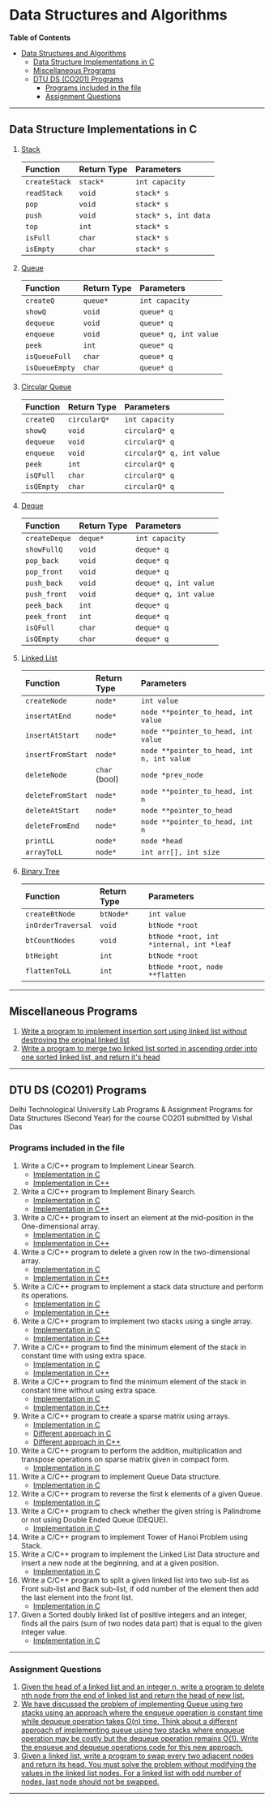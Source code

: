 # Data Structures and Algorithms

**Table of Contents**
- [Data Structures and Algorithms](#data-structures-and-algorithms)
  - [Data Structure Implementations in C](#data-structure-implementations-in-c)
  - [Miscellaneous Programs](#miscellaneous-programs)
  - [DTU DS (CO201) Programs](#dtu-ds-co201-programs)
    - [Programs included in the file](#programs-included-in-the-file)
    - [Assignment Questions](#assignment-questions)

---

## Data Structure Implementations in C

1. [Stack](./programs/stack_impl.c)

    | Function      | Return Type | Parameters           |
    | :------------ | :---------- | :------------------- |
    | `createStack` | `stack*`    | `int capacity`       |
    | `readStack`   | `void`      | `stack* s`           |
    | `pop`         | `void`      | `stack* s`           |
    | `push`        | `void`      | `stack* s, int data` |
    | `top`         | `int`       | `stack* s`           |
    | `isFull`      | `char`      | `stack* s`           |
    | `isEmpty`     | `char`      | `stack* s`           |

1. [Queue](./programs/queue_impl.c)

    | Function       | Return Type | Parameters            |
    | :------------- | :---------- | :-------------------- |
    | `createQ`      | `queue*`    | `int capacity`        |
    | `showQ`        | `void`      | `queue* q`            |
    | `dequeue`      | `void`      | `queue* q`            |
    | `enqueue`      | `void`      | `queue* q, int value` |
    | `peek`         | `int`       | `queue* q`            |
    | `isQueueFull`  | `char`      | `queue* q`            |
    | `isQueueEmpty` | `char`      | `queue* q`            |

1. [Circular Queue](./programs/circularQ_impl.c)

    | Function   | Return Type  | Parameters                |
    | :--------- | :----------- | :------------------------ |
    | `createQ`  | `circularQ*` | `int capacity`            |
    | `showQ`    | `void`       | `circularQ* q`            |
    | `dequeue`  | `void`       | `circularQ* q`            |
    | `enqueue`  | `void`       | `circularQ* q, int value` |
    | `peek`     | `int`        | `circularQ* q`            |
    | `isQFull`  | `char`       | `circularQ* q`            |
    | `isQEmpty` | `char`       | `circularQ* q`            |

1. [Deque](./programs/deque_impl.c)

    | Function      | Return Type | Parameters            |
    | :------------ | :---------- | :-------------------- |
    | `createDeque` | `deque*`    | `int capacity`        |
    | `showFullQ`   | `void`      | `deque* q`            |
    | `pop_back`    | `void`      | `deque* q`            |
    | `pop_front`   | `void`      | `deque* q`            |
    | `push_back`   | `void`      | `deque* q, int value` |
    | `push_front`  | `void`      | `deque* q, int value` |
    | `peek_back`   | `int`       | `deque* q`            |
    | `peek_front`  | `int`       | `deque* q`            |
    | `isQFull`     | `char`      | `deque* q`            |
    | `isQEmpty`    | `char`      | `deque* q`            |

1. [Linked List](./programs/ll_impl.c)

    | Function          | Return Type   | Parameters                                 |
    | :---------------- | :------------ | :----------------------------------------- |
    | `createNode`      | `node*`       | `int value`                                |
    | `insertAtEnd`     | `node*`       | `node **pointer_to_head, int value`        |
    | `insertAtStart`   | `node*`       | `node **pointer_to_head, int value`        |
    | `insertFromStart` | `node*`       | `node **pointer_to_head, int n, int value` |
    | `deleteNode`      | `char` (bool) | `node *prev_node`                          |
    | `deleteFromStart` | `node*`       | `node **pointer_to_head, int n`            |
    | `deleteAtStart`   | `node*`       | `node **pointer_to_head`                   |
    | `deleteFromEnd`   | `node*`       | `node **pointer_to_head, int n`            |
    | `printLL`         | `node*`       | `node *head`                               |
    | `arrayToLL`       | `node*`       | `int arr[], int size`                      |

1. [Binary Tree](./programs/bt_impl.c)

    | Function           | Return Type | Parameters                               |
    | :----------------- | :---------- | :--------------------------------------- |
    | `createBtNode`     | `btNode*`   | `int value`                              |
    | `inOrderTraversal` | `void`      | `btNode *root`                           |
    | `btCountNodes`     | `void`      | `btNode *root, int *internal, int *leaf` |
    | `btHeight`         | `int`       | `btNode *root`                           |
    | `flattenToLL`      | `int`       | `btNode *root, node **flatten`           |

---

## Miscellaneous Programs

1. [Write a program to implement insertion sort using linked list without destroying the original linked list](./programs/insertion_sort_ll.c)
1. [Write a program to merge two linked list sorted in ascending order into one sorted linked list, and return it's head](./programs/merge_two_sorted.c)

---

## DTU DS (CO201) Programs

Delhi Technological University Lab Programs & Assignment Programs for Data Structures (Second Year) for the course CO201 submitted by Vishal Das

### Programs included in the file

1. Write a C/C++ program to Implement Linear Search.
    - [Implementation in C](./programs/program_01.c)
    - [Implementation in C++](./programs/program_01.cpp)
1. Write a C/C++ program to Implement Binary Search.
    - [Implementation in C](./programs/program_02.c)
    - [Implementation in C++](./programs/program_02.cpp)
1. Write a C/C++ program to insert an element at the mid-position in the One-dimensional array.
    - [Implementation in C](./programs/program_03.c)
    - [Implementation in C++](./programs/program_03.cpp)
1. Write a C/C++ program to delete a given row in the two-dimensional array.
    - [Implementation in C](./programs/program_04.c)
    - [Implementation in C++](./programs/program_04.cpp)
1. Write a C/C++ program to implement a stack data structure and perform its operations.
    - [Implementation in C](./programs/program_05.c)
    - [Implementation in C++](./programs/program_05.cpp)
1. Write a C/C++ program to implement two stacks using a single array.
    - [Implementation in C](./programs/program_06.c)
    - [Implementation in C++](./programs/program_06.cpp)
1. Write a C/C++ program to find the minimum element of the stack in constant time with using extra space.
    - [Implementation in C](./programs/program_07.c)
    - [Implementation in C++](./programs/program_07.cpp)
1. Write a C/C++  program to find the minimum element of the stack in constant time without using extra space.
    - [Implementation in C](./programs/program_08.c)
    - [Implementation in C++](./programs/program_08.cpp)
1. Write a C/C++ program to create a sparse matrix using arrays.
    - [Implementation in C](./programs/program_09.c)
    - [Different approach in C](./programs/sparse_matrix.c)
    - [Different approach in C++](./programs/sparse_matrix.cpp)
1. Write a C/C++ program to perform the addition, multiplication and transpose operations on sparse matrix given in compact form.
    - [Implementation in C](./programs/program_10.c)
1. Write a C/C++ program to implement Queue Data structure.
    - [Implementation in C](./programs/program_11.c)
1. Write a  C/C++ program to reverse the first k elements of a given Queue.
    - [Implementation in C](./programs/program_12.c)
1. Write a C/C++ program to check whether the given string is Palindrome or not using Double Ended Queue (DEQUE).
    - [Implementation in C](./programs/program_13.c)
1. Write a C/C++ program to implement Tower of Hanoi Problem using Stack.
1. Write a C/C++ program to implement the Linked List Data structure and insert a new node at the beginning, and at a given position.
    - [Implementation in C](./programs/program_15.c)
1. Write a C/C++ program to split a given linked list into two sub-list as Front sub-list and Back sub-list, if odd number of the element then add the last element into the front list.
    - [Implementation in C](./programs/program_16.c)
1. Given a Sorted doubly linked list of positive integers and an integer, finds all the pairs (sum of two nodes data part) that is equal to the given integer value.
    - [Implementation in C](./programs/program_17.c)

---

### Assignment Questions

1. [Given the head of a linked list and an integer n, write a program to delete nth
node from the end of linked list and return the head of new list.](./programs/assignments/assignment_01.c)
1. [We have discussed the problem of implementing Queue using two stacks using an
approach where the enqueue operation is constant time while dequeue operation
takes O(n) time. Think about a different approach of implementing queue using
two stacks where enqueue operation may be costly but the dequeue operation
remains O(1). Write the enqueue and dequeue operations code for this new
approach.](./programs/assignments/assignment_02.c)
1. [Given a linked list, write a program to swap every two adjacent nodes and return
its head. You must solve the problem without modifying the values in the linked
list nodes. For a linked list with odd number of nodes, last node should not be
swapped.](./programs/assignments/assignment_03.c)

---
